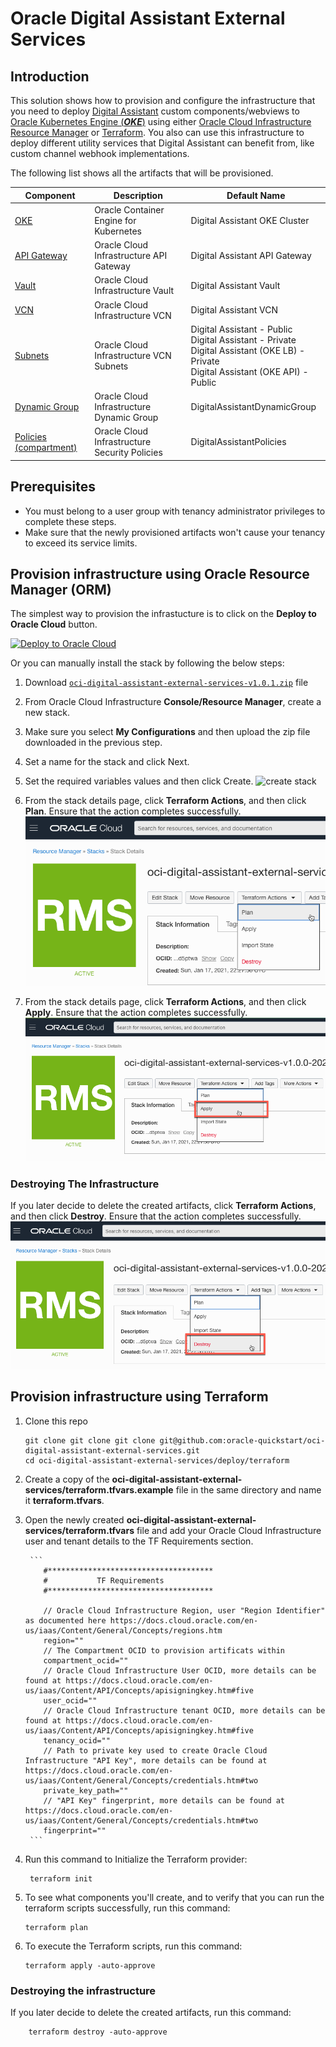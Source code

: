 # Oracle Digital Assistant External Services

## Introduction

This solution shows how to provision and configure the infrastructure that you need to deploy [Digital Assistant](https://docs.oracle.com/en-us/iaas/digital-assistant/index.html) custom components/webviews to [Oracle Kubernetes Engine (**_OKE_**)](https://docs.oracle.com/en-us/iaas/Content/ContEng/Concepts/contengoverview.htm) using either [Oracle Cloud Infrastructure Resource Manager](https://docs.cloud.oracle.com/en-us/iaas/Content/ResourceManager/Concepts/resourcemanager.htm) or [Terraform](https://www.terraform.io/docs/providers/oci/index.html). You also can use this infrastructure to deploy different utility services that Digital Assistant can benefit from, like custom channel webhook implementations.

The following list shows all the artifacts that will be provisioned.

| Component                                                                                                           | Description                                         | Default Name             
|---------------------------------------------------------------------------------------------------------------------|-----------------------------------------------------|-------------------------
| [OKE](https://docs.oracle.com/en-us/iaas/Content/ContEng/Concepts/contengoverview.htm)                              | Oracle Container Engine for Kubernetes              | Digital Assistant OKE Cluster
| [API Gateway](https://docs.cloud.oracle.com/en-us/iaas/Content/APIGateway/Concepts/apigatewayconcepts.htm)          | Oracle Cloud Infrastructure API Gateway             | Digital Assistant API Gateway 
| [Vault](https://docs.oracle.com/en-us/iaas/Content/KeyManagement/Concepts/keyoverview.htm#Overview_of_Vault)        | Oracle Cloud Infrastructure Vault                   | Digital Assistant Vault 
| [VCN](https://docs.cloud.oracle.com/en-us/iaas/Content/Network/Tasks/managingVCNs.htm#VCNsandSubnets)               | Oracle Cloud Infrastructure VCN                     | Digital Assistant VCN
| [Subnets](https://docs.cloud.oracle.com/en-us/iaas/Content/Network/Tasks/managingVCNs.htm#VCNsandSubnets)           | Oracle Cloud Infrastructure VCN Subnets             | Digital Assistant - Public <br>Digital Assistant - Private <br>Digital Assistant (OKE LB) - Private <br> Digital Assistant (OKE API) - Public
| [Dynamic Group](https://docs.cloud.oracle.com/en-us/iaas/Content/Identity/Tasks/managingdynamicgroups.htm)          | Oracle Cloud Infrastructure Dynamic Group           | DigitalAssistantDynamicGroup 
| [Policies (compartment)](https://docs.cloud.oracle.com/en-us/iaas/Content/Identity/Concepts/policygetstarted.htm)   | Oracle Cloud Infrastructure Security Policies       | DigitalAssistantPolicies

## Prerequisites

- You must belong to a user group with tenancy administrator privileges to complete these steps.
- Make sure that the newly provisioned artifacts won't cause your tenancy to exceed its service limits.

## Provision infrastructure using Oracle Resource Manager (ORM)

The simplest way to provision the infrastucture is to click on the **Deploy to Oracle Cloud** button.

[![Deploy to Oracle Cloud](https://oci-resourcemanager-plugin.plugins.oci.oraclecloud.com/latest/deploy-to-oracle-cloud.svg)](https://cloud.oracle.com/resourcemanager/stacks/create?zipUrl=https://github.com/oracle-quickstart/oci-digital-assistant-external-services/releases/download/V1.0.1/oci-digital-assistant-external-services-v1.0.1.zip)

Or you can manually install the stack by following the below steps:

1. Download [`oci-digital-assistant-external-services-v1.0.1.zip`](../../releases/download/V1.0.1/oci-digital-assistant-external-services-v1.0.1.zip) file
1. From Oracle Cloud Infrastructure **Console/Resource Manager**, create a new stack.
1. Make sure you select **My Configurations** and then upload the zip file downloaded in the previous step.
1. Set a name for the stack and click Next.
1. Set the required variables values and then click Create.
    ![create stack](images/create_stack.gif)

1. From the stack details page, click **Terraform Actions**, and then click **Plan**. Ensure that the action completes successfully.
    ![plan](images/plan.png)

1. From the stack details page, click **Terraform Actions**, and then click **Apply**. Ensure that the action completes successfully.
    ![Apply](images/apply.png)

### Destroying The Infrastructure

If you later decide to delete the created artifacts, click **Terraform Actions**, and then click **Destroy**. Ensure that the action completes successfully.
    ![Destroy](images/destroy.png)

## Provision infrastructure using Terraform

1. Clone this repo

   ```
   git clone git clone git clone git@github.com:oracle-quickstart/oci-digital-assistant-external-services.git
   cd oci-digital-assistant-external-services/deploy/terraform
   ```

1. Create a copy of the **oci-digital-assistant-external-services/terraform.tfvars.example** file in the same directory and name it **terraform.tfvars**.
1. Open the newly created **oci-digital-assistant-external-services/terraform.tfvars** file and add your Oracle Cloud Infrastructure user and tenant details to the TF Requirements section.

        ```
           #*************************************
           #           TF Requirements
           #*************************************
           
           // Oracle Cloud Infrastructure Region, user "Region Identifier" as documented here https://docs.cloud.oracle.com/en-us/iaas/Content/General/Concepts/regions.htm
           region=""
           // The Compartment OCID to provision artificats within
           compartment_ocid=""
           // Oracle Cloud Infrastructure User OCID, more details can be found at https://docs.cloud.oracle.com/en-us/iaas/Content/API/Concepts/apisigningkey.htm#five
           user_ocid=""
           // Oracle Cloud Infrastructure tenant OCID, more details can be found at https://docs.cloud.oracle.com/en-us/iaas/Content/API/Concepts/apisigningkey.htm#five
           tenancy_ocid=""
           // Path to private key used to create Oracle Cloud Infrastructure "API Key", more details can be found at https://docs.cloud.oracle.com/en-us/iaas/Content/General/Concepts/credentials.htm#two
           private_key_path=""
           // "API Key" fingerprint, more details can be found at https://docs.cloud.oracle.com/en-us/iaas/Content/General/Concepts/credentials.htm#two
           fingerprint=""
        ```

1. Run this command to Initialize the Terraform provider:

   ```shell
    terraform init
   ```

1. To see what components you'll create, and to verify that you can run the terraform scripts successfully, run this command:

    ```shell
    terraform plan
   ```

1. To execute the Terraform scripts, run this command:

    ```shell
    terraform apply -auto-approve
   ```

### Destroying the infrastructure

If you later decide to delete the created artifacts, run this command:

```shell
    terraform destroy -auto-approve
```

[magic_button]: https://oci-resourcemanager-plugin.plugins.oci.oraclecloud.com/latest/deploy-to-oracle-cloud.svg
[magic_stack]: https://cloud.oracle.com/resourcemanager/stacks/create?zipUrl=https://github.com/oracle-quickstart/oci-digital-assistant-external-services/releases/download/V1.0.1/oci-digital-assistant-external-services-v1.0.1.zip
